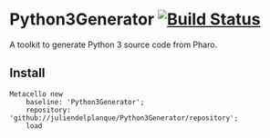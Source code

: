 # Python3Generator [![Build Status](https://travis-ci.org/juliendelplanque/Python3Generator.svg?branch=master)](https://travis-ci.org/juliendelplanque/Python3Generator)
A toolkit to generate Python 3 source code from Pharo.

## Install
```
Metacello new
    baseline: 'Python3Generator';
    repository: 'github://juliendelplanque/Python3Generator/repository';
    load
```

